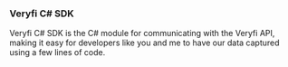 <h3 className="h3-title">Veryfi C# SDK</h3>

<p className="p-text">Veryfi C# SDK is the C# module for communicating with the Veryfi API, making it easy for developers like you and me to have our data captured using a few lines of code.</p>

